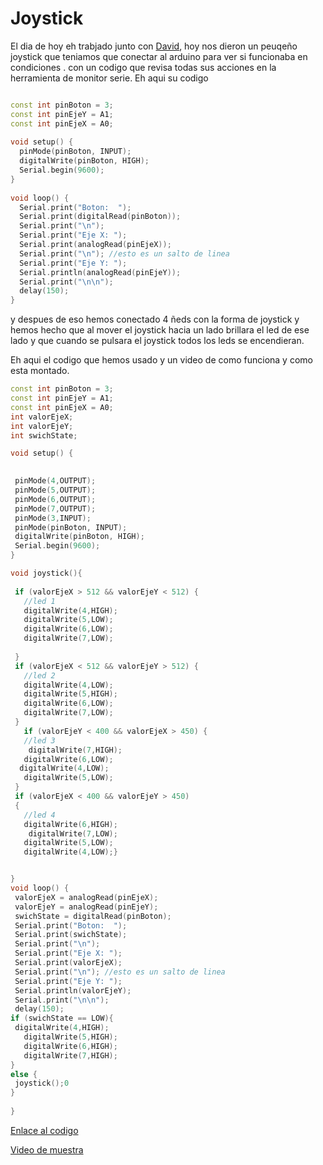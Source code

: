 # Joystick

El dia de hoy eh trabjado junto con [David](https://github.com/DavidMenCam), hoy nos dieron un peuqeño joystick que teniamos que conectar al arduino para ver si funcionaba en condiciones .
con un codigo que revisa todas sus acciones en la herramienta de monitor serie. Eh aqui su codigo 

```c++

const int pinBoton = 3; 
const int pinEjeY = A1; 
const int pinEjeX = A0; 
 
void setup() {
  pinMode(pinBoton, INPUT);
  digitalWrite(pinBoton, HIGH);
  Serial.begin(9600);
}
 
void loop() {
  Serial.print("Boton:  ");
  Serial.print(digitalRead(pinBoton));
  Serial.print("\n");
  Serial.print("Eje X: ");
  Serial.print(analogRead(pinEjeX));
  Serial.print("\n"); //esto es un salto de linea
  Serial.print("Eje Y: ");
  Serial.println(analogRead(pinEjeY));
  Serial.print("\n\n");
  delay(150);
}
 ```
 y despues de eso hemos conectado 4 ñeds con la forma de joystick y hemos hecho que al mover el joystick hacia un lado brillara el led de ese lado y que cuando se pulsara el joystick todos los leds se encendieran.
 
 Eh aqui el codigo que hemos usado y un video de como funciona y como esta montado.
 
 
 ```c++
 const int pinBoton = 3; 
const int pinEjeY = A1; 
const int pinEjeX = A0; 
int valorEjeX;
int valorEjeY;
int swichState;
 
void setup() {
  

  pinMode(4,OUTPUT);
  pinMode(5,OUTPUT);
  pinMode(6,OUTPUT);
  pinMode(7,OUTPUT);
  pinMode(3,INPUT);
  pinMode(pinBoton, INPUT);
  digitalWrite(pinBoton, HIGH);
  Serial.begin(9600);
}

 void joystick(){
  
  if (valorEjeX > 512 && valorEjeY < 512) {
    //led 1
    digitalWrite(4,HIGH);
    digitalWrite(5,LOW);
    digitalWrite(6,LOW);
    digitalWrite(7,LOW);
   
  }
  if (valorEjeX < 512 && valorEjeY > 512) {
    //led 2
    digitalWrite(4,LOW);
    digitalWrite(5,HIGH);
    digitalWrite(6,LOW);
    digitalWrite(7,LOW);
  }
    if (valorEjeY < 400 && valorEjeX > 450) {
    //led 3
     digitalWrite(7,HIGH);
    digitalWrite(6,LOW);
   digitalWrite(4,LOW);
    digitalWrite(5,LOW);
  }
  if (valorEjeX < 400 && valorEjeY > 450)
  {
    //led 4
    digitalWrite(6,HIGH);
     digitalWrite(7,LOW);
    digitalWrite(5,LOW);
    digitalWrite(4,LOW);}

 
}
void loop() {
  valorEjeX = analogRead(pinEjeX);
  valorEjeY = analogRead(pinEjeY);
  swichState = digitalRead(pinBoton);
  Serial.print("Boton:  ");
  Serial.print(swichState);
  Serial.print("\n");
  Serial.print("Eje X: ");
  Serial.print(valorEjeX);
  Serial.print("\n"); //esto es un salto de linea
  Serial.print("Eje Y: ");
  Serial.println(valorEjeY);
  Serial.print("\n\n");
  delay(150);
if (swichState == LOW){
  digitalWrite(4,HIGH);
    digitalWrite(5,HIGH);
    digitalWrite(6,HIGH);
    digitalWrite(7,HIGH);
}
else {
  joystick();0
}
  
}
```                  
                 
  [Enlace al codigo](https://github.com/DavidMenCam/Arduino/blob/main/C%C3%B3digos/joiystickvariante.ino)
  
  [Video de muestra](https://raw.githubusercontent.com/DavidMenCam/Arduino/main/VID_20220202_105511.mp4)
